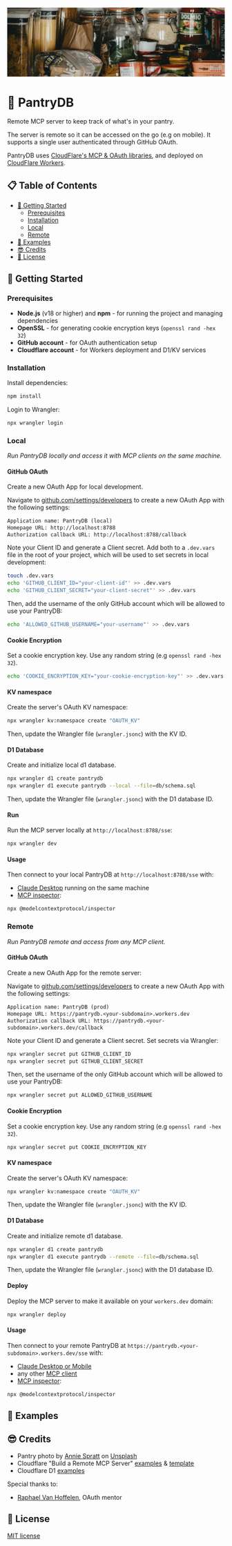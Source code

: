 ![Pantry photo](resources/pantry.jpg)

# 🥫 PantryDB

Remote MCP server to keep track of what's in your pantry.

The server is remote so it can be accessed on the go (e.g on mobile).
It supports a single user authenticated through GitHub OAuth.

PantryDB uses [CloudFlare's MCP & OAuth libraries](https://developers.cloudflare.com/agents/guides/remote-mcp-server/), and deployed on [CloudFlare Workers](https://developers.cloudflare.com/workers/).

## 📋 Table of Contents

- [🚀 Getting Started](#-getting-started)
  - [Prerequisites](#prerequisites)
  - [Installation](#installation)
  - [Local](#local)
  - [Remote](#remote)
- [🥫 Examples](#-examples)
- [😎 Credits](#-credits)
- [🤝 License](#-license)

## 🚀 Getting Started

### Prerequisites

- **Node.js** (v18 or higher) and **npm** - for running the project and managing dependencies
- **OpenSSL** - for generating cookie encryption keys (`openssl rand -hex 32`)
- **GitHub account** - for OAuth authentication setup
- **Cloudflare account** - for Workers deployment and D1/KV services

### Installation 

Install dependencies:

```bash
npm install
```

Login to Wrangler:

```bash
npx wrangler login
```

### Local

_Run PantryDB locally and access it with MCP clients on the same machine._

#### GitHub OAuth

Create a new OAuth App for local development.

Navigate to [github.com/settings/developers](https://github.com/settings/developers) to create a new OAuth App with the following settings:

```
Application name: PantryDB (local)
Homepage URL: http://localhost:8788
Authorization callback URL: http://localhost:8788/callback
```

Note your Client ID and generate a Client secret. Add both to a `.dev.vars` file in the root of your project, which will be used to set secrets in local development:

```bash
touch .dev.vars
echo 'GITHUB_CLIENT_ID="your-client-id"' >> .dev.vars
echo 'GITHUB_CLIENT_SECRET="your-client-secret"' >> .dev.vars
```

Then, add the username of the only GitHub account which will be allowed to use your PantryDB:

```bash
echo 'ALLOWED_GITHUB_USERNAME="your-username"' >> .dev.vars
```

#### Cookie Encryption

Set a cookie encryption key. Use any random string (e.g `openssl rand -hex 32`).

```bash
echo 'COOKIE_ENCRYPTION_KEY="your-cookie-encryption-key"' >> .dev.vars
```

#### KV namespace

Create the server's OAuth KV namespace: 

```bash
npx wrangler kv:namespace create "OAUTH_KV"
```

Then, update the Wrangler file (`wrangler.jsonc`) with the KV ID.

#### D1 Database

Create and initialize local d1 database.

```bash
npx wrangler d1 create pantrydb
npx wrangler d1 execute pantrydb --local --file=db/schema.sql
```

Then, update the Wrangler file (`wrangler.jsonc`) with the D1 database ID.

#### Run

Run the MCP server locally at `http://localhost:8788/sse`:

```bash
npx wrangler dev
```

#### Usage

Then connect to your local PantryDB at `http://localhost:8788/sse` with:

* [Claude Desktop](https://support.anthropic.com/en/articles/11175166-getting-started-with-custom-connectors-using-remote-mcp) running on the same machine
* [MCP inspector](https://modelcontextprotocol.io/docs/tools/inspector):

```bash
npx @modelcontextprotocol/inspector
```

### Remote

_Run PantryDB remote and access from any MCP client._

#### GitHub OAuth

Create a new OAuth App for the remote server:

Navigate to [github.com/settings/developers](https://github.com/settings/developers) to create a new OAuth App with the following settings:

```
Application name: PantryDB (prod)
Homepage URL: https://pantrydb.<your-subdomain>.workers.dev
Authorization callback URL: https://pantrydb.<your-subdomain>.workers.dev/callback
```

Note your Client ID and generate a Client secret. Set secrets via Wrangler:

```bash
npx wrangler secret put GITHUB_CLIENT_ID
npx wrangler secret put GITHUB_CLIENT_SECRET
```

Then, set the username of the only GitHub account which will be allowed to use your PantryDB:

```bash
npx wrangler secret put ALLOWED_GITHUB_USERNAME
```

#### Cookie Encryption

Set a cookie encryption key. Use any random string (e.g `openssl rand -hex 32`).

```bash
npx wrangler secret put COOKIE_ENCRYPTION_KEY
```

#### KV namespace

Create the server's OAuth KV namespace: 

```bash
npx wrangler kv:namespace create "OAUTH_KV"
```

Then, update the Wrangler file (`wrangler.jsonc`) with the KV ID.

#### D1 Database

Create and initialize remote d1 database.

```bash
npx wrangler d1 create pantrydb
npx wrangler d1 execute pantrydb --remote --file=db/schema.sql
```

Then, update the Wrangler file (`wrangler.jsonc`) with the D1 database ID.

#### Deploy

Deploy the MCP server to make it available on your `workers.dev` domain:

```bash
npx wrangler deploy
```

#### Usage

Then connect to your remote PantryDB at `https://pantrydb.<your-subdomain>.workers.dev/sse` with:

* [Claude Desktop or Mobile](https://support.anthropic.com/en/articles/11175166-getting-started-with-custom-connectors-using-remote-mcp)
* any other [MCP client](https://modelcontextprotocol.io/docs/tutorials/use-remote-mcp-server)
* [MCP inspector](https://modelcontextprotocol.io/docs/tools/inspector):

```bash
npx @modelcontextprotocol/inspector
```

## 🥫 Examples

## 😎 Credits

* Pantry photo by <a href="https://unsplash.com/@anniespratt?utm_content=creditCopyText&utm_medium=referral&utm_source=unsplash">Annie Spratt</a> on <a href="https://unsplash.com/photos/clear-glass-jars-on-white-shelf-nLHnx2-_sK4?utm_content=creditCopyText&utm_medium=referral&utm_source=unsplash">Unsplash</a>
* Cloudflare "Build a Remote MCP Server" [examples](https://developers.cloudflare.com/agents/guides/remote-mcp-server/#_top) & [template](https://github.com/cloudflare/ai/blob/main/demos/remote-mcp-github-oauth/)
* Cloudflare D1 [examples](https://developers.cloudflare.com/d1/get-started/#_top)

Special thanks to:

* [Raphael Van Hoffelen](https://github.com/dskart), OAuth mentor


## 🤝 License

[MIT license](LICENSE)